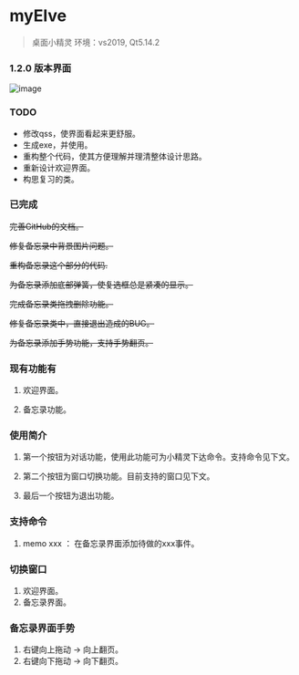 

# myElve

> 桌面小精灵
> 环境：vs2019, Qt5.14.2

### 1.2.0 版本界面
![image](http://github.com/lastpast/myElve/raw/master/elvePic/elve1.2.0.gif)



### TODO
* 修改qss，使界面看起来更舒服。
* 生成exe，并使用。
* 重构整个代码，使其方便理解并理清整体设计思路。
* 重新设计欢迎界面。
* 构思复习的类。


### 已完成
~~完善GitHub的文档。~~

~~修复备忘录中背景图片问题。~~

~~重构备忘录这个部分的代码.~~

~~为备忘录添加底部弹簧，使复选框总是紧凑的显示。~~

~~完成备忘录类拖拽删除功能。~~

~~修复备忘录类中，直接退出造成的BUG。~~

~~为备忘录添加手势功能，支持手势翻页。~~


### 现有功能有
1. 欢迎界面。

2. 备忘录功能。

   

### 使用简介
1. 第一个按钮为对话功能，使用此功能可为小精灵下达命令。支持命令见下文。

2. 第二个按钮为窗口切换功能。目前支持的窗口见下文。

3. 最后一个按钮为退出功能。

   

### 支持命令
1. memo xxx ： 在备忘录界面添加待做的xxx事件。

   


### 切换窗口
1. 欢迎界面。
2. 备忘录界面。

### 备忘录界面手势
1. 右键向上拖动 -> 向上翻页。
2. 右键向下拖动 -> 向下翻页。
